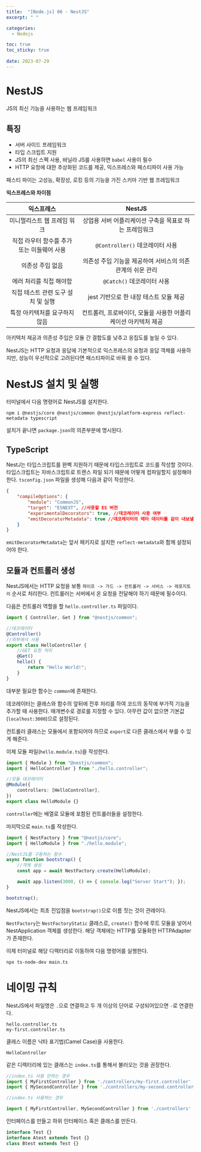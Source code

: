 ```yaml
---
title:  "[Node.js] 06 - NestJS"
excerpt: " "

categories:
  - Nodejs

toc: true
toc_sticky: true
 
date: 2023-07-29
---
```


# NestJS

JS의 최신 기능을 사용하는 웹 프레임워크

## 특징

- 서버 사이드 프레임워크
- 타입 스크립트 지원
- JS의 최신 스펙 사용, 바닐라 JS를 사용하면 `babel` 사용이 필수
- HTTP 요청에 대한 추상화된 코드를 제공, 익스프레스와 페스티파이 사용 가능

패스티 파이는 고성능, 확장성, 로킹 등의 기능을 가진 스키마 기반 웹 프레임워크

**익스프레스와 차이점**

|익스프레스|NestJS|
|:---:|:---:|
미니멀리스트 웹 프레임 워크|상업용 서버 어플리케이션 구축을 목표로 하는 프레임워크
직접 라우터 함수를 추가 또는 미들웨어 사용|`@Controller()` 데코레이터 사용
의존성 주입 없음|의존성 주입 기능을 제공하여 서비스의 의존 관계의 쉬운 관리
에러 처리를 직접 해야함|`@Catch()` 데코레이터 사용
직접 테스트 관련 도구 설치 및 실행|jest 기반으로 한 내장 테스트 모듈 제공
특정 아키텍처를 요구하지 않음|컨트롤러, 프로바이더, 모듈을 사용한 어플리케이션 아키텍처 제공

아키텍처 제공과 의존성 주입은 모듈 간 결합도를 낮추고 응집도를 높일 수 있다.

NestJS는 HTTP 요청과 응답에 기본적으로 익스프레스의 요청과 응답 객체를 사용하지만, 성능이 우선적으로 고려된다면 패스티파이로 바꿔 쓸 수 있다.

# NestJS 설치 및 실행

터미널에서 다음 명령어로 NestJS를 설치한다.

```
npm i @nestjs/core @nestjs/common @nestjs/platform-express reflect-metadata typescript
```

설치가 끝나면 `package.json`의 의존부분에 명시된다.

## TypeScript

NestJ는 타입스크립트를 완벽 지원하기 때문에 타입스크립트로 코드를 작성할 것이다. 타입스크립트는 자바스크립트로 트랜스 파일 되기 때문에 어떻게 컴파일할지 설정해야한다. `tsconfig.json` 파일을 생성해 다음과 같이 작성한다.

```json
{
    "compileOptions": {
        "module": "CommonJS", 
        "target": "ESNEXT", //사용할 ES 버전
        "experimentalDecorators": true, //데코레이터 사용 여부
        "emitDecoratorMetadata": true //데코레이터의 메타 데이터를 같이 내보낼 지 여부
    }
}
```

`emitDecoratorMetadata`는 앞서 패키지로 설치한 `reflect-metadata`와 함께 설정되어야 한다.

## 모듈과 컨트롤러 생성

NestJS에서는 HTTP 요청을 보통 `파이프 -> 가드 -> 컨트롤러 -> 서비스 -> 레포지토리` 순서로 처리한다. 컨트롤러는 서버에서 온 요청을 전달해야 하기 때문에 필수이다. 

다음은 컨트롤러 역할을 할 `hello.controller.ts` 파일이다.

```ts
import { Controller, Get } from "@nestjs/common";

//데코레이터
@Controller()
//외부에서 사용
export class HelloController {
    //GET 요청 처리
    @Get()
    hello() {
        return "Hello World!";
    }
}
```

대부분 필요한 함수는 `common`에 존재한다. 

데코레이터는 클래스와 함수의 앞뒤에 전후 처리를 하여 코드의 동작에 부가적 기능을 추가할 때 사용한다. 매개변수로 경로를 지정할 수 있다. 아무런 값이 없으면 기본값(`localhost:3000`)으로 설정된다.

컨트롤러 클래스는 모듈에서 포함되어야 하므로 `export`로 다른 클래스에서 부를 수 있게 해준다.

이제 모듈 파일(`hello.module.ts`)을 작성한다.

```ts
import { Module } from "@nestjs/common";
import { HelloController } from "./hello.controller";

//모듈 데코레이터
@Module({
    controllers: [HelloController],
})
export class HelloModule {}
```

`controller`에는 배열로 모듈에 포함된 컨트롤러들을 설정한다.

마지막으로 `main.ts`를 작성한다.

```ts
import { NestFactory } from "@nestjs/core";
import { HelloModule } from "./hello.module";

//NestJS를 구동하는 함수
async function bootstrap() {
    //객체 생성
    const app = await NestFactory.create(HelloModule);

    await app.listen(3000, () => { console.log("Server Start"); });
}

bootstrap();
```

NestJS에서는 최초 진입점을 `bootstrap()`으로 이름 짓는 것이 관례이다. 

`NestFactory`는 `NestFactoryStatic` 클래스로, `create()` 함수에 루트 모듈을 넣어서 NestApplication 객체를 생성한다. 해당 객체에는 HTTP를 모듈화한 HTTPAdapter가 존재한다.

이제 터미널로 해당 디렉터리로 이동하여 다음 명령어를 실행한다.

```
npx ts-node-dev main.ts
```

# 네이밍 규칙

NestJS에서 파일명은 `.`으로 연결하고 두 개 이상의 단어로 구성되어있으면 `-`로 연결한다.

```
hello.controller.ts
my-first.controller.ts
```

클래스 이름은 낙타 표기법(Camel Case)을 사용한다.

```
HelloController
```

같은 디렉터리에 있는 클래스는 `index.ts`를 통해서 불러오는 것을 권장한다.

```ts
//index.ts 사용 안하는 경우
import { MyFirstController } from './controllers/my-first.controller'
import { MySecondController } from './controllers/my-second.controller'

//index.ts 사용하는 경우

import { MyFirstController, MySecondController } from './controllers'
```

인터페이스를 만들고 하위 인터페이스 혹은 클래스를 만든다.

```ts
interface Test {}
interface Atest extends Test {}
class Btest extends Test {}
```
